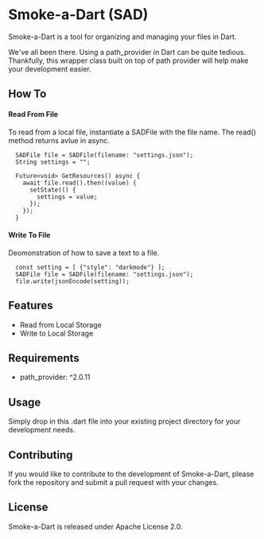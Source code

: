 # Smoke-a-Dart (SAD)

Smoke-a-Dart is a tool for organizing and managing your files in Dart.

We've all been there. Using a path_provider in Dart can be quite tedious.
Thankfully, this wrapper class built on top of path provider will help make your development easier.

## How To
#### Read From File
To read from a local file, instantiate a SADFile with the file name.
The read() method returns avlue in async.
```
  SADFile file = SADFile(filename: "settings.json");
  String settings = "";
  
  Future<void> GetResources() async {
    await file.read().then((value) {
      setState(() {
        settings = value;
      });
    });
  }
```

#### Write To File
Deomonstration of how to save a text to a file.
```
  const setting = [ {"style": "darkmode"} ];
  SADFile file = SADFile(filename: "settings.json");
  file.write(jsonEncode(setting));
```

## Features
* Read from Local Storage
* Write to Local Storage

## Requirements
* path_provider: ^2.0.11

## Usage
Simply drop in this .dart file into your existing project directory for your development needs.

## Contributing
If you would like to contribute to the development of Smoke-a-Dart, please fork the repository and submit a pull request with your changes.

## License
Smoke-a-Dart is released under Apache License 2.0.
